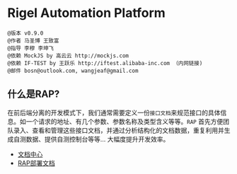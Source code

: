 Rigel Automation Platform
===

    @版本 v0.9.0
    @作者 马圣博 王致富
    @指导 李穆 李坤飞
    @依赖 MockJS by 高云云 http://mockjs.com
    @依赖 IF-TEST by 王跃乐 http://iftest.alibaba-inc.com （内网链接)
    @邮件 bosn@outlook.com, wangjeaf@gmail.com

什么是RAP?
--------------------------------------

在前后端分离的开发模式下，我们通常需要定义一份`接口文档`来规范接口的具体信息。如一个请求的地址、有几个参数、参数名称及类型含义等等。`RAP` 首先方便团队录入、查看和管理这些接口文档，并通过分析结构化的文档数据，重复利用并生成自测数据、提供自测控制台等等... 大幅度提升开发效率。

- [文档中心](http://thx.alibaba-inc.com/RAP/)
- [RAP部署文档](http://thx.alibaba-inc.com/RAP/resources/RAP-deploy/)
